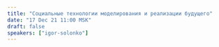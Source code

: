 ```yaml
---
title: "Социальные технологии моделирования и реализации будущего"
date: "17 Dec 21 11:00 MSK"
draft: false
speakers: ["igor-solonko"]
---
```

